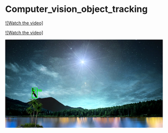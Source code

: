 # Computer_vision_object_tracking


[![Watch the video]](https://drive.google.com/uc?id=1nOI6pIpUJ38lLSaz7Jv60exiwtvaifGW)

[![Watch the video]](https://drive.google.com/uc?id=1nOI6pIpUJ38lLSaz7Jv60exiwtvaifGW)

[![Watch the video](https://github.com/Sarvandani/Computer_vision_object_tracking/blob/main/1.png)](https://drive.google.com/uc?id=1nOI6pIpUJ38lLSaz7Jv60exiwtvaifGW)

